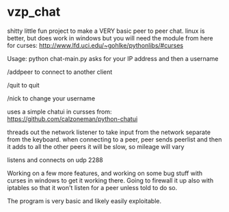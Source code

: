 # vzp_chat
shitty little fun project to make a VERY basic peer to peer chat. linux is better, but does work in windows but you will need the module from here for curses:  http://www.lfd.uci.edu/~gohlke/pythonlibs/#curses

Usage:  python chat-main.py
asks for your IP address and then a username

/addpeer to connect to another client

/quit to quit

/nick to change your username


uses a simple chatui in cursses from:  https://github.com/calzoneman/python-chatui

threads out the network listener to take input from the network separate from the keyboard.
when connecting to a peer, peer sends peerlist and then it adds to all the other peers
it will be slow, so mileage will vary

listens and connects on udp 2288

Working on a few more features, and working on some bug stuff with curses in windows to get it working there.
Going to firewall it up also with iptables so that it won't listen for a peer unless told to do so.  

The program is very basic and likely easily exploitable.
